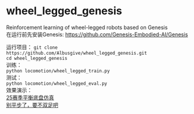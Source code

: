 # wheel_legged_genesis
Reinforcement learning of wheel-legged robots based on Genesis  
在运行前先安装Genesis:
<https://github.com/Genesis-Embodied-AI/Genesis>

运行项目：
`git clone https://github.com/Albusgive/wheel_legged_genesis.git`  
`cd wheel_legged_genesis`  
训练：  
`python locomotion/wheel_legged_train.py`  
测试：  
`python locomotion/wheel_legged_eval.py`  
效果演示：  
[25赛季平衡底盘仿真](https://www.bilibili.com/video/BV1DUNHe7EjP/?share_source=copy_web>)  
[别平步了，要不双足吧](https://www.bilibili.com/video/BV1oSN8eUEXw/?share_source=copy_web>)    
